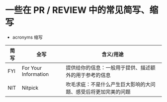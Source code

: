 # 一些在 PR / REVIEW 中的常见简写、缩写

- acronyms 缩写

|简写|全写|含义/用途|
|---|---|---|
|FYI|For Your Information|提供给你的信息：一般用于提供、描述额外的用于参考的信息|
|NIT|Nitpick|吹毛求疵：不是什么产生巨大影响的大问题、感受后将更加完美的问题|
